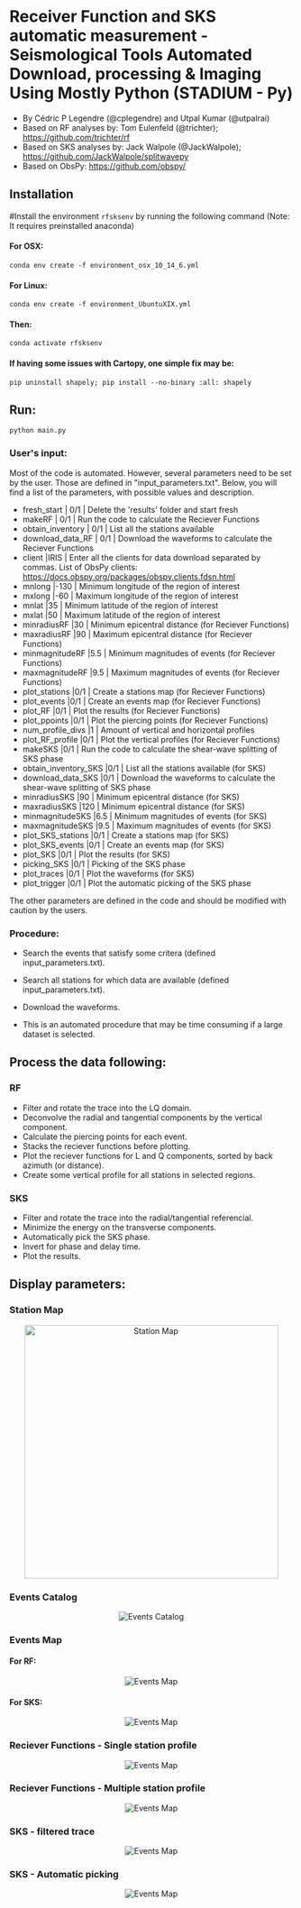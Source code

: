 # Receiver Function and SKS automatic measurement - Seismological Tools Automated Download, processing & Imaging Using Mostly Python (STADIUM - Py)
- By Cédric P Legendre (@cplegendre) and Utpal Kumar (@utpalrai)
- Based on RF analyses by: Tom Eulenfeld (@trichter); https://github.com/trichter/rf
- Based on SKS analyses by: Jack Walpole (@JackWalpole); https://github.com/JackWalpole/splitwavepy
- Based on ObsPy: https://github.com/obspy/




## Installation
#Install the environment `rfsksenv` by running the following command (Note: It requires preinstalled anaconda)


#### For OSX:
```conda env create -f environment_osx_10_14_6.yml```

#### For Linux:
```conda env create -f environment_UbuntuXIX.yml```

#### Then:
```conda activate rfsksenv```

#### If having some issues with Cartopy, one simple fix may be:
```pip uninstall shapely; pip install --no-binary :all: shapely```


## Run:
```python main.py```

### User's input:
Most of the code is automated. However, several parameters need to be set by the user.
Those are defined in "input_parameters.txt".
Below, you will find a list of the parameters, with possible values and description.

- fresh_start		| 0/1	|	Delete the 'results' folder and start fresh
- makeRF		| 0/1	|	Run the code to calculate the Reciever Functions
- obtain_inventory	| 0/1	|	List all the stations available
- download_data_RF	| 0/1	|	Download the waveforms to calculate the Reciever Functions
- client		|IRIS	|	Enter all the clients for data download separated by commas. List of ObsPy clients: https://docs.obspy.org/packages/obspy.clients.fdsn.html
- mnlong		|-130	|	Minimum longitude of the region of interest
- mxlong		|-60	|	Maximum longitude of the region of interest
- mnlat			|35	|	Minimum latitude of the region of interest
- mxlat			|50	|	Maximum latitude of the region of interest
- minradiusRF		|30	|	Minimum epicentral distance (for Reciever Functions)
- maxradiusRF		|90	|	Maximum epicentral distance (for Reciever Functions)
- minmagnitudeRF	|5.5	|	Minimum magnitudes of events (for Reciever Functions)
- maxmagnitudeRF	|9.5	|	Maximum magnitudes of events (for Reciever Functions)
- plot_stations		|0/1	|	Create a stations map (for Reciever Functions)
- plot_events		|0/1	|	Create an events map (for Reciever Functions)
- plot_RF		|0/1	|	Plot the results (for Reciever Functions)
- plot_ppoints		|0/1	|	Plot the piercing points (for Reciever Functions)
- num_profile_divs	|1	|	Amount of vertical and horizontal profiles
- plot_RF_profile	|0/1	|	Plot the vertical profiles (for Reciever Functions)
- makeSKS		|0/1	|	Run the code to calculate the shear-wave splitting of SKS phase
- obtain_inventory_SKS	|0/1	|	List all the stations available (for SKS)
- download_data_SKS	|0/1	|	Download the waveforms to calculate the shear-wave splitting of SKS phase
- minradiusSKS		|90  	|	Minimum epicentral distance (for SKS)
- maxradiusSKS		|120	|	Minimum epicentral distance (for SKS)
- minmagnitudeSKS	|6.5	|	Minimum magnitudes of events (for SKS)
- maxmagnitudeSKS	|9.5	|	Maximum magnitudes of events (for SKS)
- plot_SKS_stations	|0/1	|	Create a stations map (for SKS)
- plot_SKS_events	|0/1	|	Create an events map (for SKS)
- plot_SKS		|0/1	|	Plot the results (for SKS)
- picking_SKS		|0/1	|	Picking of the SKS phase
- plot_traces		|0/1	|	Plot the waveforms (for SKS)
- plot_trigger		|0/1	|	Plot the automatic picking of the SKS phase

The other parameters are defined in the code and should be modified with caution by the users.

### Procedure:

* Search the events that satisfy some critera (defined input_parameters.txt).

* Search all stations for which data are available (defined input_parameters.txt).

* Download the waveforms.

* This is an automated procedure that may be time consuming if a large dataset is selected.


## Process the data following:

### RF
- Filter and rotate the trace into the LQ domain.
- Deconvolve the radial and tangential components by the vertical component.
- Calculate the piercing points for each event.
- Stacks the reciever functions before plotting.
- Plot the reciever functions for L and Q components, sorted by back azimuth (or distance).
- Create some vertical profile for all stations in selected regions.

### SKS
- Filter and rotate the trace into the radial/tangential referencial.
- Minimize the energy on the transverse components.
- Automatically pick the SKS phase.
- Invert for phase and delay time.
- Plot the results.


## Display parameters:

### Station Map

<p align="center">
  <img src="References/example_station_map.png" width="450" alt="Station Map">
</p>

### Events Catalog

<p align="center">
  <img src="References/events_info_screenshot.png" alt="Events Catalog">
</p>


### Events Map

#### For RF:

<p align="center">
  <img src="References/example-events_map.png" alt="Events Map">
</p>

#### For SKS:
<p align="center">
  <img src="References/events_SKS_screenshot.png" alt="Events Map">
</p>

### Reciever Functions - Single station profile

<p align="center">
  <img src="References/RF_Example.png" alt="Events Map">
</p>

### Reciever Functions - Multiple station profile

<p align="center">
  <img src="References/RF_Example2.png" alt="Events Map">
</p>

### SKS - filtered trace

<p align="center">
  <img src="References/SKS_Waveform.png" alt="Events Map">
</p>

### SKS - Automatic picking

<p align="center">
  <img src="References/SKS_Picking.png" alt="Events Map">
</p>

